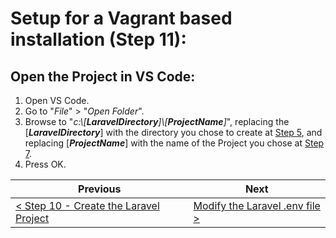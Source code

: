 # Setup for a Vagrant based installation (Step 11):

## Open the Project in VS Code:

  1. Open VS Code.
  2. Go to &quot;_File_&quot; > &quot;_Open Folder_&quot;.
  3. Browse to &quot;_c:\\[**LaravelDirectory**]\\[**ProjectName**]_&quot;, replacing the [**_LaravelDirectory_**] with the directory you chose to create at [Step 5](vagrant-5.md), and replacing [**_ProjectName_**] with the name of the Project you chose at [Step 7](vagrant-7.md).
  4. Press OK.

| Previous | Next |
| -------- | ---- |
| [< Step 10 - Create the Laravel Project](vagrant-10.md) | [Modify the Laravel .env file >](vagrant-12.md) |
